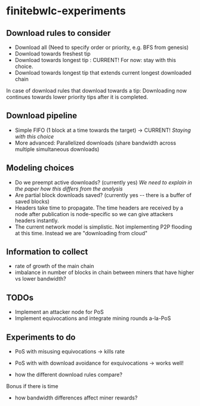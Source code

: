 # finitebwlc-experiments

## Download rules to consider

- Download all (Need to specify order or priority, e.g. BFS from genesis)
- Download towards freshest tip
- Download towards longest tip : CURRENT! For now: stay with this choice.
- Download towards longest tip that extends current longest downloaded chain

In case of download rules that download towards a tip: Downloading now continues towards lower priority tips after it is completed.

## Download pipeline

- Simple FIFO (1 block at a time towards the target) -> CURRENT!  *Staying with this choice*
- More advanced: Parallelized downloads (share bandwidth across multiple simultaneous downloads)

## Modeling choices

- Do we preempt active downloads? (currently yes)  *We need to explain in the paper how this differs from the analysis*
- Are partial block downloads saved? (currently yes -- there is a buffer of saved blocks)
- Headers take time to propagate. The time headers are received by a node after publication is node-specific so we can give attackers headers instantly.
- The current network model is simplistic. Not implementing P2P flooding at this time. Instead we are "downloading from cloud"

## Information to collect

- rate of growth of the main chain
- imbalance in number of blocks in chain between miners that have higher vs lower bandwidth?

## TODOs

- Implement an attacker node for PoS
- Implement equivocations and integrate mining rounds a-la-PoS

## Experiments to do

- PoS with misusing equivocations -> kills rate
- PoS with with download avoidance for exquivocations -> works well!

- how the different download rules compare?

Bonus if there is time

- how bandwidth differences affect miner rewards?
